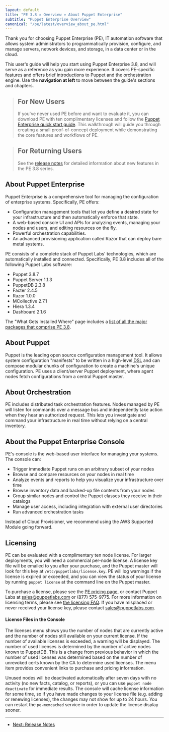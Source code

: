 ```yaml
---
layout: default
title: "PE 3.8 » Overview » About Puppet Enterprise"
subtitle: "Puppet Enterprise Overview"
canonical: "/pe/latest/overview_about_pe.html"
---
```



Thank you for choosing Puppet Enterprise (PE), IT automation software that allows system administrators to programmatically provision, configure, and manage servers, network devices, and storage, in a data center or in the cloud.

This user's guide will help you start using Puppet Enterprise 3.8, and will serve as a reference as you gain more experience. It covers PE-specific features and offers brief introductions to Puppet and the orchestration engine. Use the **navigation at left** to move between the guide's sections and chapters.

> For New Users
> -----
>
> If you've never used PE before and want to evaluate it, you can download PE with ten complimentary licenses and follow the [Puppet Enterprise quick start guide](./quick_start.html). This walkthrough will guide you through creating a small proof-of-concept deployment while demonstrating the core features and workflows of PE.

> For Returning Users
> -----
>
> See the [release notes](./release_notes.html) for detailed information about new features in the PE 3.8 series.

About Puppet Enterprise
-----

Puppet Enterprise is a comprehensive tool for managing the configuration of enterprise systems. Specifically, PE offers:

* Configuration management tools that let you define a desired state for your infrastructure and then automatically enforce that state.
* A web-based console UI and APIs for analyzing events, managing your nodes and users, and editing resources on the fly.
* Powerful orchestration capabilities.
* An advanced provisioning application called Razor that can deploy bare metal systems.

PE consists of a complete stack of Puppet Labs' technologies, which are automatically installed and connected. Specifically, PE 3.8 includes all of the following Puppet Labs software:

 * Puppet 3.8.7
 * Puppet Server 1.1.3
 * PuppetDB 2.3.8
 * Facter 2.4.5
 * Razor 1.0.0
 * MCollective 2.7.1
 * Hiera 1.3.4
 * Dashboard 2.1.6

The "What Gets Installed Where" page includes a [list of all the major packages that comprise PE 3.8](./install_what_and_where.html#puppet-enterprise-components).

About Puppet
-----

Puppet is the leading open source configuration management tool. It allows system configuration "manifests" to be written in a high-level <abbr title="Domain-Specific Language">DSL</abbr> and can compose modular chunks of configuration to create a machine's unique configuration. PE uses a client/server Puppet deployment, where agent nodes fetch configurations from a central Puppet master.

About Orchestration
-----

PE includes distributed task orchestration features. Nodes managed by PE will listen for commands over a message bus and independently take action when they hear an authorized request. This lets you investigate and command your infrastructure in real time without relying on a central inventory.

About the Puppet Enterprise Console
-----

PE's console is the web-based user interface for managing your systems. The console can:

* Trigger immediate Puppet runs on an arbitrary subset of your nodes
* Browse and compare resources on your nodes in real time
* Analyze events and reports to help you visualize your infrastructure over time
* Browse inventory data and backed-up file contents from your nodes
* Group similar nodes and control the Puppet classes they receive in their catalogs
* Manage user access, including integration with external user directories
* Run advanced orchestration tasks

Instead of Cloud Provisioner, we recommend using the AWS Supported Module going forward.

Licensing
-----

PE can be evaluated with a complimentary ten node license. For larger deployments, you will need a commercial per-node license. A license key file will be emailed to you after your purchase, and the Puppet master will look for this key at `/etc/puppetlabs/license.key`. PE will log warnings if the license is expired or exceeded, and you can view the status of your license by running `puppet license` at the command line on the Puppet master.

To purchase a license, please see the [PE pricing page](http://www.puppetlabs.com/puppet/how-to-buy/), or contact Puppet Labs at <sales@puppetlabs.com> or (877) 575-9775. For more information on licensing terms, please see [the licensing FAQ](http://www.puppetlabs.com/licensing-faq/). If you have misplaced or never received your license key, please contact <sales@puppetlabs.com>.

#### License Files in the Console

The licenses menu shows you the number of nodes that are currently active and the number of nodes still available on your current license. If the number of available licenses is exceeded, a warning will be displayed. The number of used licenses is determined by the number of active nodes known to PuppetDB. This is a change from previous behavior in which the number of used licenses was determined based on the number of unrevoked certs known by the CA to determine used licenses. The menu item provides convenient links to purchase and pricing information.

Unused nodes will be deactivated automatically after seven days with no activity (no new facts, catalog, or reports), or you can use `puppet node deactivate` for immediate results. The console will cache license information for some time, so if you have made changes to your license file (e.g. adding or renewing licenses), the changes may not show for up to 24 hours. You can restart the `pe-memcached` service in order to update the license display sooner.

* * *

- [Next: Release Notes](./release_notes.html)

